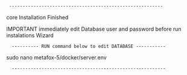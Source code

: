
     ---------------------------------------------------------

core Installation Finished  

IMPORTANT  immediately edit Database user and password before run instalations Wizard

      ---------- RUN command below to edit DATABASE -----------


sudo nano metafox-5/docker/server.env


      --------------------------------------------------------- 
      
